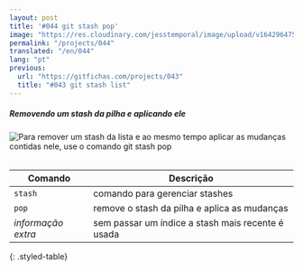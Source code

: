 ```yaml
---
layout: post
title: '#044 git stash pop'
image: "https://res.cloudinary.com/jesstemporal/image/upload/v1642964759/gitfichas/pt/044/thumbnail_fq4szz.jpg"
permalink: "/projects/044"
translated: "/en/044"
lang: "pt"
previous:
  url: "https://gitfichas.com/projects/043"
  title: "#043 git stash list"
---
```

##### Removendo um stash da pilha e aplicando ele

<img alt="Para remover um stash da lista e ao mesmo tempo aplicar as mudanças contidas nele, use o comando git stash pop" src="https://res.cloudinary.com/jesstemporal/image/upload/v1642964759/gitfichas/pt/044/full_sbhjsb.jpg"><br><br>

| Comando | Descrição |
|---------|-----------|
| `stash` | comando para gerenciar stashes |
| `pop` | remove o stash da pilha e aplica as mudanças |
| _informação extra_ | sem passar um índice a stash mais recente é usada |
{: .styled-table}

<!--
<br>

Leia mais sobre esse comando no blog post a seguir:

<a href="https://jtemporal.com/desfazendo-o-ultimo-commit-e-reaproveitando-a-mensagem/">
  <strong>Desfazendo o último commit e mantendo as alterações para um próximo commit</strong>
</a>
-->
